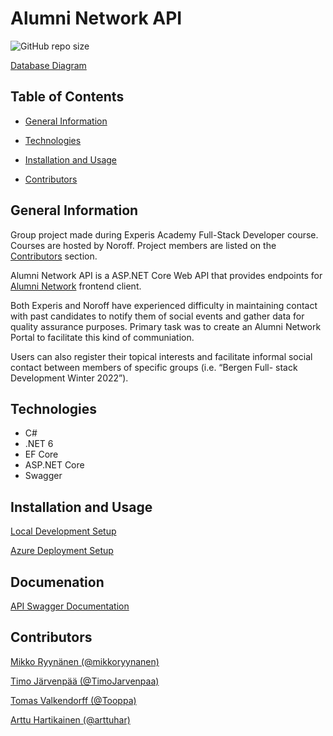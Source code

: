 # Alumni Network API

![GitHub repo size](https://img.shields.io/github/repo-size/fi-dotnet-alumni/AlumniNetworkAPI)

[Database Diagram]()

## Table of Contents

- [General Information](#general-information)

- [Technologies](#technologies)

- [Installation and Usage](#installation-and-usage)

- [Contributors](#contributors)

## General Information

Group project made during Experis Academy Full-Stack Developer course. Courses are hosted by Noroff. Project members are listed on the [Contributors](#contributors) section.

Alumni Network API is a ASP.NET Core Web API that provides endpoints for [Alumni Network](https://github.com/Tooppa/alumni-network) frontend client.

Both Experis and Noroff have experienced difficulty in maintaining contact with past candidates to notify them of social events and gather data for quality assurance purposes. Primary task was to create an Alumni Network Portal to facilitate this kind of communiation.

Users can also register their topical interests and facilitate informal social contact between members of specific groups (i.e. “Bergen Full- stack Development Winter 2022”).

## Technologies

- C#
- .NET 6
- EF Core
- ASP.NET Core
- Swagger

## Installation and Usage

[Local Development Setup](Documentation/local_development.md)

[Azure Deployment Setup](Documentation/azure_deployment.md)

## Documenation

[API Swagger Documentation](https://fi-dotnet-alumni.github.io/AlumniNetworkAPISwagger/)


## Contributors

[Mikko Ryynänen (@mikkoryynanen)](https://github.com/mikkoryynanen)

[Timo Järvenpää (@TimoJarvenpaa)](https://github.com/TimoJarvenpaa)

[Tomas Valkendorff (@Tooppa)](https://github.com/Tooppa)

[Arttu Hartikainen (@arttuhar)](https://github.com/arttuhar)
